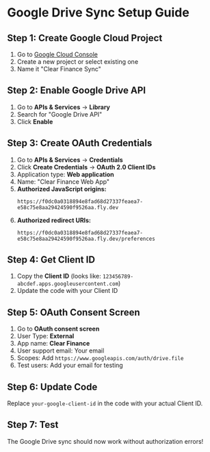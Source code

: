 # Google Drive Sync Setup Guide

## Step 1: Create Google Cloud Project

1. Go to [Google Cloud Console](https://console.cloud.google.com/)
2. Create a new project or select existing one
3. Name it "Clear Finance Sync"

## Step 2: Enable Google Drive API

1. Go to **APIs & Services** → **Library**
2. Search for "Google Drive API"
3. Click **Enable**

## Step 3: Create OAuth Credentials

1. Go to **APIs & Services** → **Credentials**
2. Click **Create Credentials** → **OAuth 2.0 Client IDs**
3. Application type: **Web application**
4. Name: "Clear Finance Web App"
5. **Authorized JavaScript origins:**
   ```
   https://f0dc0a0318894e8fad68d27337feaea7-e58c75e8aa29424590f9526aa.fly.dev
   ```
6. **Authorized redirect URIs:**
   ```
   https://f0dc0a0318894e8fad68d27337feaea7-e58c75e8aa29424590f9526aa.fly.dev/preferences
   ```

## Step 4: Get Client ID

1. Copy the **Client ID** (looks like: `123456789-abcdef.apps.googleusercontent.com`)
2. Update the code with your Client ID

## Step 5: OAuth Consent Screen

1. Go to **OAuth consent screen**
2. User Type: **External**
3. App name: **Clear Finance**
4. User support email: Your email
5. Scopes: Add `https://www.googleapis.com/auth/drive.file`
6. Test users: Add your email for testing

## Step 6: Update Code

Replace `your-google-client-id` in the code with your actual Client ID.

## Step 7: Test

The Google Drive sync should now work without authorization errors!
